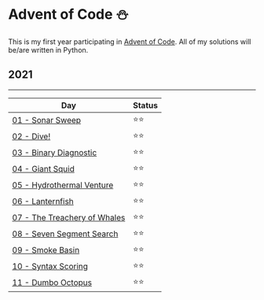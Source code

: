 # Advent of Code ⛄

This is my first year participating in [Advent of Code](https://www.adventofcode.com).
All of my solutions will be/are written in Python.

## 2021
---
| Day                                                                     | Status |
| ----------------------------------------------------------------------- | ------ |
| [01 - Sonar Sweep](https://www.adventofcode.com/2021/day/1)             | ⭐⭐     |
| [02 - Dive!](https://www.adventofcode.com/2021/day/2)                   | ⭐⭐     |
| [03 - Binary Diagnostic](https://www.adventofcode.com/2021/day/3)       | ⭐⭐     |
| [04 - Giant Squid](https://www.adventofcode.com/2021/day/4)             | ⭐⭐     |
| [05 - Hydrothermal Venture](https://www.adventofcode.com/2021/day/5)    | ⭐⭐     |
| [06 - Lanternfish](https://www.adventofcode.com/2021/day/6)             | ⭐⭐     |
| [07 - The Treachery of Whales](https://www.adventofcode.com/2021/day/7) | ⭐⭐     |
| [08 - Seven Segment Search](https://www.adventofcode.com/2021/day/8)    | ⭐⭐     |
| [09 - Smoke Basin](https://www.adventofcode.com/2021/day/9)             | ⭐⭐     |
| [10 - Syntax Scoring](https://www.adventofcode.com/2021/day/10)         | ⭐⭐     |
| [11 - Dumbo Octopus](https://www.adventofcode.com/2021/day/11)          | ⭐⭐     |
